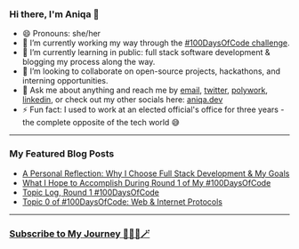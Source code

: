 ### Hi there, I'm Aniqa 👋
- 😄 Pronouns: she/her
- 🔭 I’m currently working my way through the [#100DaysOfCode challenge](https://github.com/aniqatc/100-days-of-code).
- 🌱 I’m currently learning in public: full stack software development & blogging my process along the way.
- 👯 I’m looking to collaborate on open-source projects, hackathons, and interning opportunities.
- 💬 Ask me about anything and reach me by [email](mailto:hello@aniqa.io), [twitter](https://twitter.com/aniqatc), [polywork](https://updates.aniqa.io), [linkedin](https://www.linkedin.com/in/aniqaio/), or check out my other socials here: [aniqa.dev](https://aniqa.dev)
- ⚡ Fun fact: I used to work at an elected official's office for three years - the complete opposite of the tech world 😅

---
### My Featured Blog Posts
- [A Personal Reflection: Why I Choose Full Stack Development & My Goals](https://aniqa.io/full-stack-development-path-goals/)
- [What I Hope to Accomplish During Round 1 of My #100DaysOfCode](https://aniqa.io/100-days-of-code-r1-goals-tasks/)
- [Topic Log, Round 1 #100DaysOfCode](https://www.aniqa.io/r1-topic-log/)
- [Topic 0 of #100DaysOfCode: Web & Internet Protocols](https://www.aniqa.io/r1-topic-0/)

---
### [Subscribe to My Journey 👩🏻‍💻🪄](https://www.aniqa.io/subscribe/)
